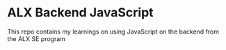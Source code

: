 # ALX Backend JavaScript
This repo contains my learnings on using JavaScript on the backend from the ALX SE program